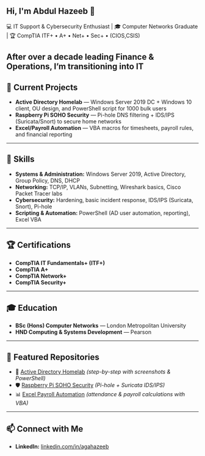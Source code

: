 ## Hi, I'm Abdul Hazeeb 👋

💻 IT Support & Cybersecurity Enthusiast | 🎓 Computer Networks Graduate | 🏆 CompTIA ITF+ • A+ • Net+ • Sec+ • (CIOS,CSIS) 

After over a decade leading Finance & Operations, I’m transitioning into IT 
---

## 🔧 Current Projects
- **Active Directory Homelab** — Windows Server 2019 DC + Windows 10 client, OU design, and PowerShell script for 1000 bulk users  
- **Raspberry Pi SOHO Security** — Pi-hole DNS filtering + IDS/IPS (Suricata/Snort) to secure home networks  
- **Excel/Payroll Automation** — VBA macros for timesheets, payroll rules, and financial reporting  

---

## 🧠 Skills
- **Systems & Administration:** Windows Server 2019, Active Directory, Group Policy, DNS, DHCP  
- **Networking:** TCP/IP, VLANs, Subnetting, Wireshark basics, Cisco Packet Tracer labs  
- **Cybersecurity:** Hardening, basic incident response, IDS/IPS (Suricata, Snort), Pi-hole  
- **Scripting & Automation:** PowerShell (AD user automation, reporting), Excel VBA  


---

## 🏆 Certifications
- **CompTIA IT Fundamentals+ (ITF+)**  
- **CompTIA A+**  
- **CompTIA Network+**  
- **CompTIA Security+**  


---

## 🎓 Education
- **BSc (Hons) Computer Networks** — London Metropolitan University  
- **HND Computing & Systems Development** — Pearson  

---

## 📂 Featured Repositories
- 🔑 [Active Directory Homelab](#https://github.com/agahazeeb/Active-Directory-Lab-1000-Users-w-PowerShell) *(step-by-step with screenshots & PowerShell)*  
- 🛡 [Raspberry Pi SOHO Security](#) *(Pi-hole + Suricata IDS/IPS)*  
- 📊 [Excel Payroll Automation](#) *(attendance & payroll calculations with VBA)*  



---

## 📫 Connect with Me
- **LinkedIn:** [linkedin.com/in/agahazeeb](https://www.linkedin.com/in/agahazeeb)  
